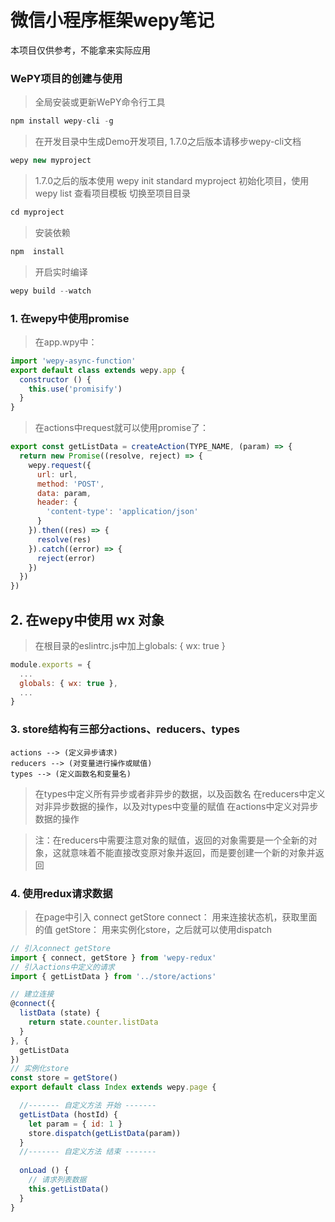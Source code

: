 # 微信小程序框架wepy笔记

本项目仅供参考，不能拿来实际应用
###   WePY项目的创建与使用
> 全局安装或更新WePY命令行工具
```javascript
npm install wepy-cli -g
```
> 在开发目录中生成Demo开发项目, 1.7.0之后版本请移步wepy-cli文档
```javascript
wepy new myproject
```
> 1.7.0之后的版本使用 wepy init standard myproject 初始化项目，使用 wepy list 查看项目模板
切换至项目目录
```javascript
cd myproject
```
> 安装依赖
```javascript
npm  install
```
> 开启实时编译
```javascript
wepy build --watch
```
###  1. 在wepy中使用promise
> 在app.wpy中：
```javascript
import 'wepy-async-function'
export default class extends wepy.app {
  constructor () {
    this.use('promisify')
  }
}
```
> 在actions中request就可以使用promise了：
```javascript
export const getListData = createAction(TYPE_NAME, (param) => {
  return new Promise((resolve, reject) => {
    wepy.request({
      url: url,
      method: 'POST',
      data: param,
      header: {
        'content-type': 'application/json'
      }
    }).then((res) => {
      resolve(res)
    }).catch((error) => {
      reject(error)
    })
  })
})
```
## 2. 在wepy中使用 wx 对象
> 在根目录的eslintrc.js中加上globals: { wx: true }
```javascript
module.exports = {
  ...
  globals: { wx: true },
  ...
}

```
###   3. store结构有三部分actions、reducers、types                                
 ```mermaid
actions --> (定义异步请求)
reducers --> (对变量进行操作或赋值)
types --> (定义函数名和变量名)
```
> 在types中定义所有异步或者非异步的数据，以及函数名
> 在reducers中定义对非异步数据的操作，以及对types中变量的赋值
> 在actions中定义对异步数据的操作

> 注：在reducers中需要注意对象的赋值，返回的对象需要是一个全新的对象，这就意味着不能直接改变原对象并返回，而是要创建一个新的对象并返回
###  4. 使用redux请求数据  
> 在page中引入 connect getStore
> connect： 用来连接状态机，获取里面的值
> getStore： 用来实例化store，之后就可以使用dispatch
```javascript
// 引入connect getStore
import { connect, getStore } from 'wepy-redux'
// 引入actions中定义的请求
import { getListData } from '../store/actions'

// 建立连接
@connect({
  listData (state) {
    return state.counter.listData
  }
}, {
  getListData
})
// 实例化store
const store = getStore()
export default class Index extends wepy.page {

  //------- 自定义方法 开始 -------
  getListData (hostId) {
    let param = { id: 1 }
    store.dispatch(getListData(param))
  }
  //------- 自定义方法 结束 -------
  
  onLoad () {
  	// 请求列表数据
    this.getListData()
  }
}
```
